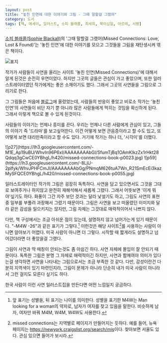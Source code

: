 ```yaml
---
layout: post
title: "놓친 인연에 대한 이야기와 그림 - 그때 말할걸 그랬어"
category: 도서
tags: [책, 에세이, 일러스트, 소피 블래콜, 최세희, 북이십일, 아르테, 서평]
---
```


[소피 블래콜(Sophie Blackall)](http://www.sophieblackall.com/)의
'그때 말할걸 그랬어(Missed Connections: Love, Lost & Found)'는
'놓친 인연'에 대한 이야기를 모으고
그것들을 그림을 재탄생시켜 엮은 책이다.

![표지](https://lh3.googleusercontent.com/-n41F8g57PRw/Whu7O3Q80jI/AAAAAAAAbFA/EgeZ15fUyIgreuhPOGuWGwTqD3zn51jpgCE0YBhgL/s480/missed-connections-book.jpg)

작가가 사람들이 사연을 올리는 사이트 '놓친 인연(Missed Connections)'에 대해서 알게 된것은 순전히 우연이었다.
하지만 그곳의 글들은 관심이 가고 좋았으며,
또한 일러스트레이터였던 작가에게는 좋은 소재이기도 했다.
그래서 그곳의 사연들을 그림으로 그리기로 한다.

그 그림들은 처음에 [블로그](http://missedconnectionsny.blogspot.kr/)에 올렸었는데,
사람들의 반응이 좋았고
비로소 작가는 '놓친 인연'의 사연들이
비단 자기 뿐 아니라 많은 사람들에게 먹히는 것임을 확신하게 된다.
그래서 이렇게 책으로 볼 수 있게 된것이다.

사람들의 이야기는 언제나 흥미를 끈다.
우리는 언제나 다른 사람에게 관심이 있고,
그들의 이야기 즉 '드라마'를 보고싶어한다.
이건 어떻게 보면 관음증이라고 할 수도 있고,
또 어떻게 보면 대리만족이라고 할 수도 있다.
거기에 작가는 하나 더, '시각미'를 더했다.

<p class="center" markdown="1">
![p27](https://lh3.googleusercontent.com/-M1E_Ap19uBU/WhvIn96P6xI/AAAAAAAAbGI/SfumTjBq1OAmKlkzZx1rHkt28Qdqq3gCwCE0YBhgL/h420/missed-connections-book-p0023.jpg)
![p59](https://lh3.googleusercontent.com/-8LjU-2plfyk/WhvJPHFCmJI/AAAAAAAAbGg/PNmqM626tuA7Wn_R21SmEcEi3kazMySFQCE0YBhgL/h420/missed-connections-book-p0055.jpg)
</p>

일러스트레이터인 작가의 그림은 굉장히 독특하다.
사연을 담고 있으면서도 그것을 그대로 보여주거나 하지않고
완전히 재해석해서 새롭게 그렸다.
그래서 어뜻보면 '이게 뭐야'싶기도 하다.
화풍이 그간 자주 보던 것과는 달라 낯설기도 하고,
그림도 사연의 표현 중 일부를 부풀려 과장해서 그렸기 때문이다.
그림은 사연을 보고 떠올렸던 이미지와 달라
같은 감성을 일으키지는 않지만,
그림 자체는 그것대로 매력적이어서 나쁘지 않다.

다만, 책 구성에서는 조금 아쉬운 점이 있는데,
설명하지 않고 넘어가는게 있기 때문이다.
"-M4W -26"과 같은 표기가 그렇다.[^1]
이런것은 해당 사이트[^2]를 사용하는 사람이 아니면 알아보기 어렵다.
미국 사람이 아니면 더 그렇다.
시작할 때 짧게라도 설명하고 넘어갔더라면 더 좋았을걸 그랬다.

[^1]: 앞 표기는 성별을, 뒤 표기는 나이를 의미한다. 성별을 표기한 M4W는 Man looking for a woman의 약자로, 남자가 여자를 찾고 있음을 말한다. 비슷하게 남자, 여자만 바꿔 M4M, W4M, W4W도 사용한다.

[^2]: missed connections는 지역별로 페이지가 만들어지는 듯하다. 예를 들어, 뉴욕 페이지는 <https://newyork.craigslist.org/search/mis>이다. 찾아보면 서울도 있다. 관심 있으면 들어가 보시라.

그림이 사연과 딱 매칭이 안되는것도 좀 아쉽긴 하다.
사연 자체에 몰입이 잘 안되기 때문이다.
독특한 그림은 분명 그 자체로 매력적이긴 하지만,
사연과 함께여야 의미가 있다는걸 생각하면
사연을 나타내는 그림으로서는 조금 부족한 것 같다.
다만, 감성이란건 다분히 지역색이 있기 마련인지라,
그림이 문제가 아니라 단순히 내가 미국 사람이 아니라서 그런 걸지도 모른다 싶기도 하다.

한국 사람이 이런 사연 일러스트집을 만든다면 어떤 느낌일지 궁금하다.
